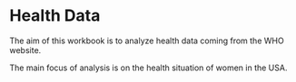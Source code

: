 # Health Data

The aim of this workbook is to analyze health data coming from the WHO website.

The main focus of analysis is on the health situation of women in the USA.
